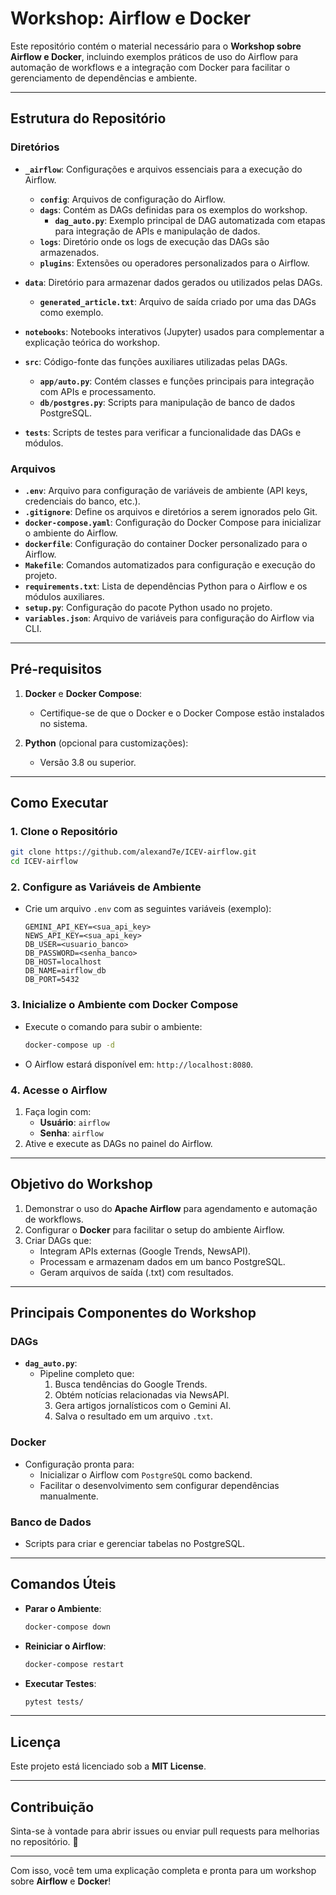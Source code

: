 # **Workshop: Airflow e Docker**

Este repositório contém o material necessário para o **Workshop sobre Airflow e Docker**, incluindo exemplos práticos de uso do Airflow para automação de workflows e a integração com Docker para facilitar o gerenciamento de dependências e ambiente.

---

## **Estrutura do Repositório**

### Diretórios

- **`_airflow`**: Configurações e arquivos essenciais para a execução do Airflow.
  - **`config`**: Arquivos de configuração do Airflow.
  - **`dags`**: Contém as DAGs definidas para os exemplos do workshop.
    - **`dag_auto.py`**: Exemplo principal de DAG automatizada com etapas para integração de APIs e manipulação de dados.
  - **`logs`**: Diretório onde os logs de execução das DAGs são armazenados.
  - **`plugins`**: Extensões ou operadores personalizados para o Airflow.

- **`data`**: Diretório para armazenar dados gerados ou utilizados pelas DAGs.
  - **`generated_article.txt`**: Arquivo de saída criado por uma das DAGs como exemplo.

- **`notebooks`**: Notebooks interativos (Jupyter) usados para complementar a explicação teórica do workshop.

- **`src`**: Código-fonte das funções auxiliares utilizadas pelas DAGs.
  - **`app/auto.py`**: Contém classes e funções principais para integração com APIs e processamento.
  - **`db/postgres.py`**: Scripts para manipulação de banco de dados PostgreSQL.

- **`tests`**: Scripts de testes para verificar a funcionalidade das DAGs e módulos.

### Arquivos

- **`.env`**: Arquivo para configuração de variáveis de ambiente (API keys, credenciais do banco, etc.).
- **`.gitignore`**: Define os arquivos e diretórios a serem ignorados pelo Git.
- **`docker-compose.yaml`**: Configuração do Docker Compose para inicializar o ambiente do Airflow.
- **`dockerfile`**: Configuração do container Docker personalizado para o Airflow.
- **`Makefile`**: Comandos automatizados para configuração e execução do projeto.
- **`requirements.txt`**: Lista de dependências Python para o Airflow e os módulos auxiliares.
- **`setup.py`**: Configuração do pacote Python usado no projeto.
- **`variables.json`**: Arquivo de variáveis para configuração do Airflow via CLI.

---

## **Pré-requisitos**

1. **Docker** e **Docker Compose**:
   - Certifique-se de que o Docker e o Docker Compose estão instalados no sistema.

2. **Python** (opcional para customizações):
   - Versão 3.8 ou superior.

---

## **Como Executar**

### 1. Clone o Repositório

```bash
git clone https://github.com/alexand7e/ICEV-airflow.git
cd ICEV-airflow
```

### 2. Configure as Variáveis de Ambiente

- Crie um arquivo `.env` com as seguintes variáveis (exemplo):
  ```env
  GEMINI_API_KEY=<sua_api_key>
  NEWS_API_KEY=<sua_api_key>
  DB_USER=<usuario_banco>
  DB_PASSWORD=<senha_banco>
  DB_HOST=localhost
  DB_NAME=airflow_db
  DB_PORT=5432
  ```

### 3. Inicialize o Ambiente com Docker Compose

- Execute o comando para subir o ambiente:
  ```bash
  docker-compose up -d
  ```

- O Airflow estará disponível em: `http://localhost:8080`.

### 4. Acesse o Airflow

1. Faça login com:
   - **Usuário**: `airflow`
   - **Senha**: `airflow`
2. Ative e execute as DAGs no painel do Airflow.

---

## **Objetivo do Workshop**

1. Demonstrar o uso do **Apache Airflow** para agendamento e automação de workflows.
2. Configurar o **Docker** para facilitar o setup do ambiente Airflow.
3. Criar DAGs que:
   - Integram APIs externas (Google Trends, NewsAPI).
   - Processam e armazenam dados em um banco PostgreSQL.
   - Geram arquivos de saída (.txt) com resultados.

---

## **Principais Componentes do Workshop**

### **DAGs**
- **`dag_auto.py`**:
  - Pipeline completo que:
    1. Busca tendências do Google Trends.
    2. Obtém notícias relacionadas via NewsAPI.
    3. Gera artigos jornalísticos com o Gemini AI.
    4. Salva o resultado em um arquivo `.txt`.

### **Docker**
- Configuração pronta para:
  - Inicializar o Airflow com `PostgreSQL` como backend.
  - Facilitar o desenvolvimento sem configurar dependências manualmente.

### **Banco de Dados**
- Scripts para criar e gerenciar tabelas no PostgreSQL.

---

## **Comandos Úteis**

- **Parar o Ambiente**:
  ```bash
  docker-compose down
  ```

- **Reiniciar o Airflow**:
  ```bash
  docker-compose restart
  ```

- **Executar Testes**:
  ```bash
  pytest tests/
  ```

---

## **Licença**

Este projeto está licenciado sob a **MIT License**.

---

## **Contribuição**

Sinta-se à vontade para abrir issues ou enviar pull requests para melhorias no repositório. 🚀

---

Com isso, você tem uma explicação completa e pronta para um workshop sobre **Airflow** e **Docker**!